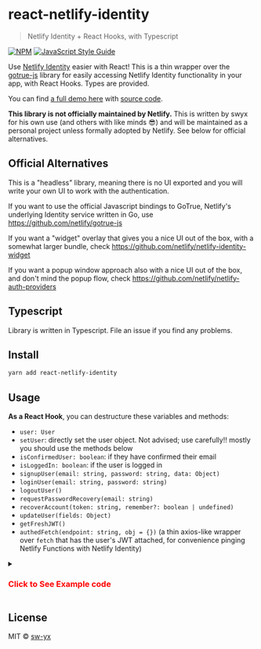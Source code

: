 # react-netlify-identity

> Netlify Identity + React Hooks, with Typescript

[![NPM](https://img.shields.io/npm/v/react-netlify-identity.svg)](https://www.npmjs.com/package/react-netlify-identity) [![JavaScript Style Guide](https://img.shields.io/badge/code_style-standard-brightgreen.svg)](https://standardjs.com)

Use [Netlify Identity](https://www.netlify.com/docs/identity/) easier with React! This is a thin wrapper over the [gotrue-js](https://github.com/netlify/gotrue-js) library for easily accessing Netlify Identity functionality in your app, with React Hooks. Types are provided.

You can find [a full demo here](https://netlify-gotrue-in-react.netlify.com/) with [source code](https://github.com/netlify/create-react-app-lambda/tree/reachRouterAndGoTrueDemo/src).

**This library is not officially maintained by Netlify.** This is written by swyx for his own use (and others with like minds 😎) and will be maintained as a personal project unless formally adopted by Netlify. See below for official alternatives.

## Official Alternatives

This is a "headless" library, meaning there is no UI exported and you will write your own UI to work with the authentication.

If you want to use the official Javascript bindings to GoTrue, Netlify's underlying Identity service written in Go, use https://github.com/netlify/gotrue-js

If you want a "widget" overlay that gives you a nice UI out of the box, with a somewhat larger bundle, check https://github.com/netlify/netlify-identity-widget

If you want a popup window approach also with a nice UI out of the box, and don't mind the popup flow, check https://github.com/netlify/netlify-auth-providers

## Typescript

Library is written in Typescript. File an issue if you find any problems.

## Install

```bash
yarn add react-netlify-identity
```

## Usage

**As a React Hook**, you can destructure these variables and methods:

- `user: User`
- `setUser`: directly set the user object. Not advised; use carefully!! mostly you should use the methods below
- `isConfirmedUser: boolean`: if they have confirmed their email
- `isLoggedIn: boolean`: if the user is logged in
- `signupUser(email: string, password: string, data: Object)`
- `loginUser(email: string, password: string)`
- `logoutUser()`
- `requestPasswordRecovery(email: string)`
- `recoverAccount(token: string, remember?: boolean | undefined)`
- `updateUser(fields: Object)`
- `getFreshJWT()`
- `authedFetch(endpoint: string, obj = {})` (a thin axios-like wrapper over `fetch` that has the user's JWT attached, for convenience pinging Netlify Functions with Netlify Identity)

<details>
<summary>
<h3 style="color: red">
Click to See Example code
</h3>
</summary>

```tsx
import * as React from 'react';

import { useNetlifyIdentity } from 'react-netlify-identity';

const IdentityContext = React.createContext(); // not necessary but recommended
function App() {
  const identity = useNetlifyIdentity(url);
  return (
    <IdentityContext.Provider value={identity}>
      {/* rest of your app */}
    </IdentityContext.Provider>
  );
}

// log in/sign up example
function Login() {
  const { loginUser, signupUser } = React.useContext(IdentityContext);
  const formRef = React.useRef();
  const [msg, setMsg] = React.useState('');
  const [isLoading, load] = useLoading();
  const signup = () => {
    const email = formRef.current.email.value;
    const password = formRef.current.password.value;
    load(signupUser(email, password))
      .then(user => {
        console.log('Success! Signed up', user);
        navigate('/dashboard');
      })
      .catch(err => console.error(err) || setMsg('Error: ' + err.message));
  };
  return (
    <form
      ref={formRef}
      onSubmit={e => {
        e.preventDefault();
        const email = e.target.email.value;
        const password = e.target.password.value;
        load(loginUser(email, password))
          .then(user => {
            console.log('Success! Logged in', user);
            navigate('/dashboard');
          })
          .catch(err => console.error(err) || setMsg('Error: ' + err.message));
      }}
    >
      <div>
        <label>
          Email:
          <input type="email" name="email" />
        </label>
      </div>
      <div>
        <label>
          Password:
          <input type="password" name="password" />
        </label>
      </div>
      {isLoading ? (
        <Spinner />
      ) : (
        <div>
          <input type="submit" value="Log in" />
          <button onClick={signup}>Sign Up </button>
          {msg && <pre>{msg}</pre>}
        </div>
      )}
    </form>
  );
}

// log out user
function Logout() {
  const { logoutUser } = React.useContext(IdentityContext);
  return <button onClick={logoutUser}>You are signed in. Log Out</button>;
}

// check `identity.user` in a protected route
function PrivateRoute(props) {
  const identity = React.useContext(IdentityContext);
  let { as: Comp, ...rest } = props;
  return identity.user ? (
    <Comp {...rest} />
  ) : (
    <div>
      <h3>You are trying to view a protected page. Please log in</h3>
      <Login />
    </div>
  );
}

// check if user has confirmed their email
// use authedFetch API to make a request to Netlify Function with the user's JWT token,
// letting your function use the `user` object
function Dashboard() {
  const props = React.useContext(IdentityContext);
  const { isConfirmedUser, authedFetch } = props;
  const [isLoading, load] = useLoading();
  const [msg, setMsg] = React.useState('Click to load something');
  const handler = () => {
    load(authedFetch.get('/.netlify/functions/authEndPoint')).then(setMsg);
  };
  return (
    <div>
      <h3>This is a Protected Dashboard!</h3>
      {!isConfirmedUser && (
        <pre style={{ backgroundColor: 'papayawhip' }}>
          You have not confirmed your email. Please confirm it before you ping
          the API.
        </pre>
      )}
      <hr />
      <div>
        <p>You can try pinging our authenticated API here.</p>
        <p>
          If you are logged in, you should be able to see a `user` info here.
        </p>
        <button onClick={handler}>Ping authenticated API</button>
        {isLoading ? <Spinner /> : <pre>{JSON.stringify(msg, null, 2)}</pre>}
      </div>
    </div>
  );
}
```

This is also exported as a render prop component, `NetlifyIdentity`, but we're not quite sure if its that useful if you can already use hooks:

```tsx
<NetlifyIdentity domain="https://mydomain.netlify.com">
  {({ loginUser, signupUser }) => {
    // use it
  }}
</NetlifyIdentity>
```

</details>

## License

MIT © [sw-yx](https://github.com/sw-yx)
